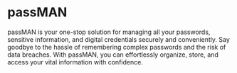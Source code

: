 # passMAN
passMAN is your one-stop solution for managing all your passwords, sensitive information, and digital credentials securely and conveniently. Say goodbye to the hassle of remembering complex passwords and the risk of data breaches. With passMAN, you can effortlessly organize, store, and access your vital information with confidence.
